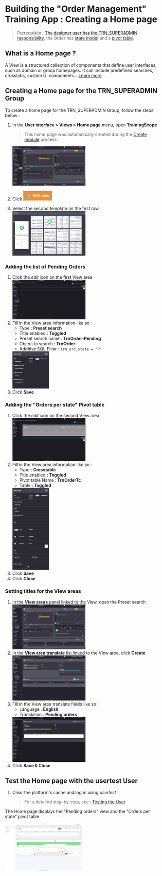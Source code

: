 <!--Views
====================

A view is an aggregation of components that can be used:
- a domain home page,
- a group home page,

The main components are:
- predefined searches,
- crosstabs,
- external objects (particular objects allowing, among other things, to create specific components to be inserted in the views)

Scopes
---------------------------

When a user has many groups of rights, it is often useful to offer him a way to limit his rights. For example, an application administrator may want the application to behave as if he were a regular user. This use case is made possible thanks to scopes.

A scope is a group homepage that defines a certain number of active groups. When the user uses this scope, only these groups remain active.

As a designer, it is easy to test this functionality with the scopes already available:
- Application design
- Platform operation
- Rights management
- Simplicité Administrator (wildcard scope where all groups are active)
- etc.

To create a scope and make it available to a user : 

1. Create a View (Interface > Views)
2. Add an Active Group ("Active group" tab)
3. Set the View as the Group's Home page
4. Add the user to the Group

Exercise
====================  

<div class="error"> To set up the view correctly, your development user must have rights to your objects </div>  
  
- create a view `TrnHome` of type `Domain page`
- add two areas to it:
    - the list of current orders via a predefined search
    - the pivot table previously set up
- define this view as the home page of the Training domain (make sure that the domain displays the home page)
- empty the cache and check the presence of the home page
-->

# Building the "Order Management" Training App : Creating a Home page

> Prerequisite : [The designer user has the TRN_SUPERADMIN responsibility](lesson/tutorial/getting-started/user#adding-designer-to-trn_superadmin), the Order has [state model](/lesson/tutorial/expanding/states) and a [pivot table](/lesson/tutorial/expanding/pivot-table).

## What is a Home page ?

A View is a structured collection of components that define user interfaces, such as domain or group homepages. It can include predefined searches, crosstabs, custom UI components... [Learn more](/lesson/docs/platform/user-interface/views/home-page)

## Creating a Home page for the TRN_SUPERADMIN Group

To create a home page for the TRN_SUPERADMIN Group, follow the steps below :

1. In the **User interface > Views > Home page** menu, open **TrainingScope**
    > This home page was automatically created during the [Create module](/lesson/tutorial/getting-started/module) process.   

    <img src="home-page-form.png" alt="home-page-form" width="50%"/>
2. Click <img src="edit-view-btn.png" alt="edit-view-btn"/>
3. Select the second template on the first row  
    <img src="select-template.png" alt="select-template" width="50%"/>

### Adding the list of Pending Orders 

1. Click the *edit* icon on the first View area  
    <img src="view-area-edit.png" alt="view-area-edit" width="50%"/>
2. Fill in the View area information like so :
    - Type : **Preset search**
    - Title enabled : **Toggled**
    - Preset search name : **TrnOrder-Pending**
    - Object to search : **TrnOrder**
    - Additive SQL Filter : `trn_ord_state = 'P'`  
    <img src="view-area-search.png" alt="view-area-search" width="25%"/>
3. Click **Save**

### Adding the "Orders per state" Pivot table

1. Click the *edit* icon on the second View area  
    <img src="second-view-area-edit.png" alt="view-area-edit" width="50%"/>
2. Fill in the View area information like so : 
    - Type : **Crosstable**
    - Title enabled : **Toggled**
    - Pivot table Name : **TrnOrderTc**  
    - Table : **Toggled**   
    <img src="view-area-tc.png" alt="view-area-tc" width="25%"/>
3. Click **Save**
4. Click **Close**

### Setting titles for the View areas

1. In the **View areas** panel linked to the View, open the Preset search  
    <img src="open-preset-search.png" alt="open-preset-search" width="50%"/>
2. In the **View area translate** list linked to the View area, click **Create**  
    <img src="create-translate.png" alt="create-translate" width="50%"/>
3. Fill in the View area translate fields like so :
    - Language : **English**
    - Translation : **Pending orders**
    <img src="translate.png" alt="translate" width="50%"/>
4. Click **Save & Close**

## Test the Home page with the usertest User

1. Clear the platform's cache and log in using *usertest*
    > For a detailed step-by-step, see : [Testing the User](/lesson/tutorial/getting-started/user#activating-and-testing-the-user)

<div class="success">
    <p>The Home page displays the "Pending orders" view and the "Orders per state" pivot table</p>
    <img src="success.png" alt="logon" width="50%"/>
</div>
